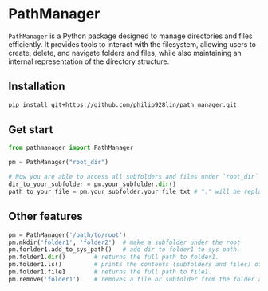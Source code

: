 # PathManager

`PathManager` is a Python package designed to manage directories and files efficiently. It provides tools to interact with the filesystem, allowing users to create, delete, and navigate folders and files, while also maintaining an internal representation of the directory structure.


## Installation

```bash
pip install git+https://github.com/philip928lin/path_manager.git
```

## Get start

```python
from pathmanager import PathManager

pm = PathManager("root_dir")

# Now you are able to access all subfolders and files under `root_dir`
dir_to_your_subfolder = pm.your_subfolder.dir()  
path_to_your_file = pm.your_subfolder.your_file_txt # "." will be replaced by "_"
```

## Other features
```python
pm = PathManager('/path/to/root')
pm.mkdir('folder1', 'folder2')  # make a subfolder under the root
pm.forlder1.add_to_sys_path()   # add dir to folder1 to sys path.
pm.folder1.dir()        # returns the full path to folder1.
pm.folder1.ls()         # prints the contents (subfolders and files) of folder1.
pm.folder1.file1        # returns the full path to file1.
pm.remove('folder1')    # removes a file or subfolder from the folder and deletes it from the filesystem.
```